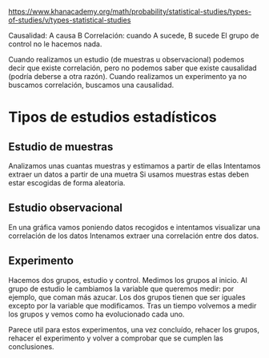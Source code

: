 https://www.khanacademy.org/math/probability/statistical-studies/types-of-studies/v/types-statistical-studies


Causalidad: A causa B
Correlación: cuando A sucede, B sucede
El grupo de control no le hacemos nada.

Cuando realizamos un estudio (de muestras u observacional) podemos decir que existe correlación, pero no podemos saber que existe causalidad (podría deberse a otra razón).
Cuando realizamos un experimento ya no buscamos correlación, buscamos una causalidad.


# Tipos de estudios estadísticos

## Estudio de muestras
Analizamos unas cuantas muestras y estimamos a partir de ellas
Intentamos extraer un datos a partir de una muetra
Si usamos muestras estas deben estar escogidas de forma aleatoria.

## Estudio observacional
En una gráfica vamos poniendo datos recogidos e intentamos visualizar una correlación de los datos
Intenamos extraer una correlación entre dos datos.

## Experimento
Hacemos dos grupos, estudio y control.
Medimos los grupos al inicio.
Al grupo de estudio le cambiamos la variable que queremos medir: por ejemplo, que coman más azucar.
Los dos grupos tienen que ser iguales excepto por la variable que modificamos.
Tras un tiempo volvemos a medir los grupos y vemos como ha evolucionado cada uno.

Parece util para estos experimentos, una vez concluído, rehacer los grupos, rehacer el experimento y volver a comprobar que se cumplen las conclusiones.

